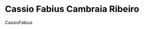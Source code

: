 ---
layout: member
title: Cassio Fabius Cambraia Ribeiro
author: CassioFabius
css: root/index/assets/css.html
js: root/index/assets/js.html
---